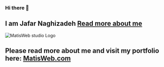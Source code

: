 ### Hi there 👋

## I am Jafar Naghizadeh [Read more about me](https://github.com/matisweb/matisweb.com)

![MatisWeb studio Logo](https://matisweb.com/thm/img/logo-matisweb-2023.png?web-development-design-studio-2)


## Please read more about me and visit my portfolio here: [MatisWeb.com](https://matisweb.com)

